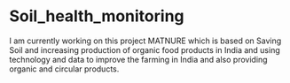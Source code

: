 # Soil_health_monitoring
 I am currently working on this project MATNURE which is based on Saving Soil and increasing production of organic food products in India and using technology and data to improve the farming in India and also providing organic and circular products.
